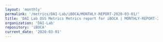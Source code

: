 ```yaml
---
layout: 'monthly'
permalink: '/metrics/DAI-Lab/iBOCA/MONTHLY-REPORT-2020-03-01/'
title: 'DAI Lab OSS Metrics Metrics report for iBOCA | MONTHLY-REPORT-2020-03-01'
organization: 'DAI-Lab'
repository: 'iBOCA'
current_date: '2020-03-01'
---
```

